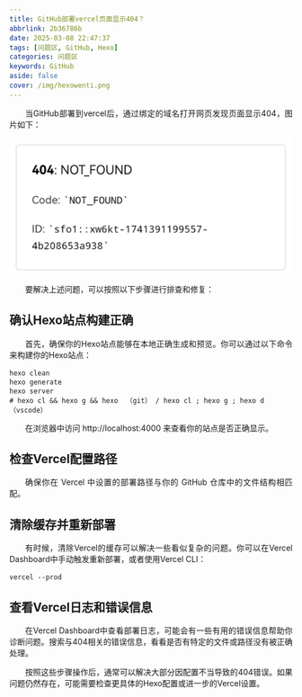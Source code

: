 ```yaml
---
title: GitHub部署vercel页面显示404？
abbrlink: 2b36786b
date: 2025-03-08 22:47:37
tags: [问题区, GitHub, Hexo]
categories: 问题区
keywords: GitHub
aside: false
cover: /img/hexowenti.png
---
```


<p align = "justify" style = "text-indent:2em">当GitHub部署到vercel后，通过绑定的域名打开网页发现页面显示404，图片如下：</p>

![](./GitHub部署vercel页面显示404？/Snipaste_01.png)

<p align = "justify" style = "text-indent:2em">要解决上述问题，可以按照以下步骤进行排查和修复：</p>

## 确认Hexo站点构建正确

<p align = "justify" style = "text-indent:2em">首先，确保你的Hexo站点能够在本地正确生成和预览。你可以通过以下命令来构建你的Hexo站点：</p>

```
hexo clean
hexo generate
hexo server
# hexo cl && hexo g && hexo  （git） / hexo cl ; hexo g ; hexo d （vscode）
```

<p align = "justify" style = "text-indent:2em">在浏览器中访问 http://localhost:4000 来查看你的站点是否正确显示。</p>

## 检查Vercel配置路径

<p align = "justify" style = "text-indent:2em">确保你在 Vercel 中设置的部署路径与你的 GitHub 仓库中的文件结构相匹配。</p>

## 清除缓存并重新部署

<p align = "justify" style = "text-indent:2em">有时候，清除Vercel的缓存可以解决一些看似复杂的问题。你可以在Vercel Dashboard中手动触发重新部署，或者使用Vercel CLI：</p>

```
vercel --prod
```

## 查看Vercel日志和错误信息

<p align = "justify" style = "text-indent:2em">在Vercel Dashboard中查看部署日志，可能会有一些有用的错误信息帮助你诊断问题。搜索与404相关的错误信息，看看是否有特定的文件或路径没有被正确处理。</p>

<p align = "justify" style = "text-indent:2em">按照这些步骤操作后，通常可以解决大部分因配置不当导致的404错误。如果问题仍然存在，可能需要检查更具体的Hexo配置或进一步的Vercel设置。</p>